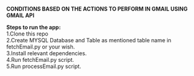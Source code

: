 <b>CONDITIONS BASED ON THE ACTIONS TO PERFORM IN GMAIL USING GMAIL API</b>

<b>Steps to run the app:</b>\
1.Clone this repo\
2.Create MYSQL Database and Table as mentioned table name in fetchEmail.py or your wish.\
3.Install relevant dependencies.\
4.Run fetchEmail.py script.\
5.Run processEmail.py script.

